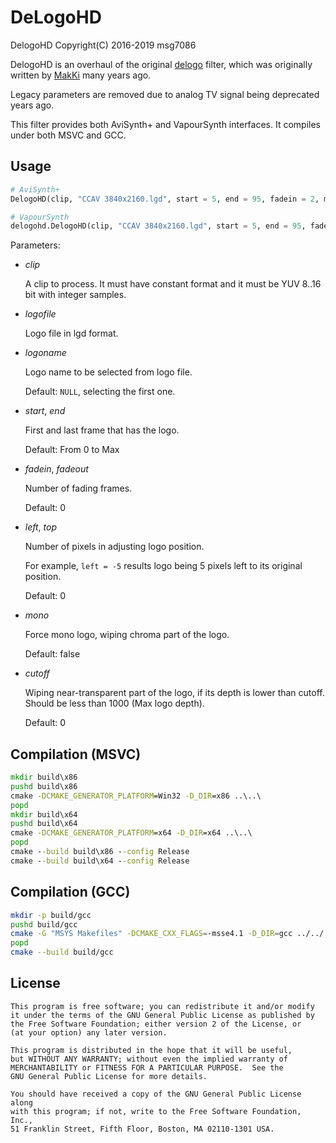 # DeLogoHD

DelogoHD Copyright(C) 2016-2019 msg7086

DelogoHD is an overhaul of the original [delogo](https://github.com/makiuchi-d/delogo-avisynth) filter, which was originally written by [MakKi](https://github.com/makiuchi-d) many years ago.

Legacy parameters are removed due to analog TV signal being deprecated years ago.

This filter provides both AviSynth+ and VapourSynth interfaces. It compiles under both MSVC and GCC.

## Usage

```python
# AviSynth+
DelogoHD(clip, "CCAV 3840x2160.lgd", start = 5, end = 95, fadein = 2, mono = true, cutoff = 5)

# VapourSynth
delogohd.DelogoHD(clip, "CCAV 3840x2160.lgd", start = 5, end = 95, fadein = 2, mono = True, cutoff = 5)
```


Parameters:

- *clip*

    A clip to process. It must have constant format and it must be YUV 8..16 bit with integer samples.

- *logofile*

    Logo file in lgd format.

- *logoname*

    Logo name to be selected from logo file.

    Default: `NULL`, selecting the first one.

- *start*, *end*

    First and last frame that has the logo.

    Default: From 0 to Max

- *fadein*, *fadeout*

    Number of fading frames.

    Default: 0

- *left*, *top*

    Number of pixels in adjusting logo position.

    For example, `left = -5` results logo being 5 pixels left to its original position.

    Default: 0

- *mono*

    Force mono logo, wiping chroma part of the logo.

    Default: false

- *cutoff*

    Wiping near-transparent part of the logo, if its depth is lower than cutoff. Should be less than 1000 (Max logo depth).

    Default: 0

## Compilation (MSVC)

```cmd
mkdir build\x86
pushd build\x86
cmake -DCMAKE_GENERATOR_PLATFORM=Win32 -D_DIR=x86 ..\..\
popd
mkdir build\x64
pushd build\x64
cmake -DCMAKE_GENERATOR_PLATFORM=x64 -D_DIR=x64 ..\..\
popd
cmake --build build\x86 --config Release
cmake --build build\x64 --config Release
```

## Compilation (GCC)

```bash
mkdir -p build/gcc
pushd build/gcc
cmake -G "MSYS Makefiles" -DCMAKE_CXX_FLAGS=-msse4.1 -D_DIR=gcc ../../
popd
cmake --build build/gcc
```

## License 

    This program is free software; you can redistribute it and/or modify
    it under the terms of the GNU General Public License as published by
    the Free Software Foundation; either version 2 of the License, or
    (at your option) any later version.

    This program is distributed in the hope that it will be useful,
    but WITHOUT ANY WARRANTY; without even the implied warranty of
    MERCHANTABILITY or FITNESS FOR A PARTICULAR PURPOSE.  See the
    GNU General Public License for more details.

    You should have received a copy of the GNU General Public License along
    with this program; if not, write to the Free Software Foundation, Inc.,
    51 Franklin Street, Fifth Floor, Boston, MA 02110-1301 USA.

